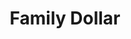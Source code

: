 ---
title: "Family Dollar"
url: /chesapeake/family-dollar-george-washington-highway-north/
shop: Kramladen
---